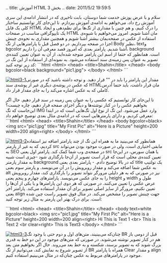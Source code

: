 .. title: آموزش HTML بخش 3 .. date: 2011/5/2 19:59:5

سلام و با عرض پوزش خدمت شما دوستان‌، بابت تاخیری که در انتشار ادامه‌ی
این سری آموزش رخ داد‌، می‌خواهم به ادامه‌ی آموزش بپردازم‌. تا این‌جای
کار توانستیم ساختار کلی یک فایل HTML را درک کنیم‌، و هم چنین با مقداری
از تگ‌ها برای نظم‌دهی و ایجاد یک تایپو‌گرافی مناسب در صفحات HTML مان
آشنا شویم‌. امروز می‌خواهیم با شیوه‌ی استفاده از عکس در صفحه‌یمان بیشتر
آشنا شویم و همچنین مقداری به نحوه‌ی چینش اجزا در صفحه بپردازیم‌. در دو
فصل قبل با پارامتر‌هایی از تگ Body نظیر‌، text‌و bgcolor آشنا شدیم‌.
پارامتر بعدی که امروز قصد معرفی آن را داریم‌، background است. همانطور که
حتما از اسم این پارامتر متوجه شده‌اید‌، از آن به عنوان تعیین کننده‌ی
تصویر به عنوان پس زمینه‌ی سند استفاده می‌شود‌. به نمونه‌ای از استفاده از
این تگ در کد زیر توجه کنید‌: \`\`\`html \<html\> \<head\>
\<title\>Shahin\</title\> \</head\> \<body bgcolor=black
background="pic1.jpg"\> \</body\> \</html\> \`\`\`

[![](http://shahinism.com/wp-content/uploads/2011/05/html3-1-300x223.png "html3-1")](http://shahinism.com/wp-content/uploads/2011/05/html3-1.png)مقدار
این پارامتر را باید در "" قرار دهید‌. و توجه داشته باشید که در صورتی که
عکس در پوشه‌ی دیگری غیر از پوشه‌ی سند HTML‌مان قرار داشت‌، باید حتما
آدرس کاملی که به عکس اشاره می‌کند را به جای مقدار قرار داد‌.

تا این‌جای کار توانستیم که عکسی را به عنوان پس زمینه در سند قرار دهیم‌.
حال اگر بخواهیم عکس را در کنار نوشته‌ها و دیگر اجزای صفحه قرار دهیم‌،
چاره چیست‌؟ این‌جاست که تگ IMG وارد عمل می‌شود‌. این تگ از نوع اول
تگ‌هایی است که در ابتدا معرفی کردیم‌. و دارای پارمتر‌هایی است که در
ادامه‌ی مثال بعدی توضیح خواهم داد‌‌: \`\`\`html \<html\> \<head\>
\<title\>Shahin\</title\> \</head\> \<body bgcolor=black\> \<img
src="pic1.jpg" title="My First Pic" alt="Here is a Picture" height=200
width=200 align=right\> \</body\> \</html\> \`\`\`

[![](http://shahinism.com/wp-content/uploads/2011/05/html3-2-300x113.png "html3-2")](http://shahinism.com/wp-content/uploads/2011/05/html3-2.png)همانطور
که می‌بینید ما به همراه این تگ از چند پارامتر اضافه نیز استفاده کردیم‌،
که به غیر از پارمتر src مابقی اختیاری است‌، ولی در صورت موجود بودن
می‌تواند به SEO در صفحه‌ی وب شما کمک کند‌. پارامتر اول یعنی src یا همان
سورس‌، در این‌جا تعیین کننده‌ی محلی است که قرار است تصویر از آن‌جا
بار‌گذاری شود‌ -‌چیزی است شبیه به مقدار پارمتر background که در بالا
توضیح دادم‌. - پارامتر بعدی یعنی title یک تولتیپ به عکس شما اضافه می‌کند
و مقدار روبرویش را در آن می‌نویسد‌. و پارمتر سوم بعنی alt نیز در صورتی
که به هر دلیلی مرورگر نتواند تصویر را بار‌گذاری کند‌، مقدار روبرویش را
به جای عکس می‌نویسد‌. پارامتر‌های چهارم و پنجم یعنی height و width طول و
عرض عکس را تعیین می‌کنند‌. در صورتی که هر دوی این پارامتر‌ها و یا یکی از
آن‌ها را تعیین نکنیم‌، مرورگر از سایز اصلی تصویر برای آن مقدار استفاده
می‌کند‌. پارامتر آخر یعنی align جهت چینش تصویر را مشخص می‌کند‌. در مثال
فوق تصویر راست چین شده است‌. برای درک بهتر این پارمتر به مثال زیر توجه
کنید‌:

\`\`\`html \<html\> \<head\> \<title\>Shahin\</title\> \</head\> \<body
text=white bgcolor=black\> \<img src="pic1.jpg" title="My First Pic"
alt="Here is a Picture" height=200 width=200 align=right\> Hi This is
Text 1 \<br\> This is Text 2 \<br clear=right\> This is Text3 \</body\>
\</html\> \`\`\`

[![](http://shahinism.com/wp-content/uploads/2011/05/html3-3-300x124.png "html3-3")](http://shahinism.com/wp-content/uploads/2011/05/html3-3.png)چنان‌که
می‌بینیند‌، متن‌های اول و دوم حتی با وجود تگ BR قبل از دومی باز‌ هم در
کنار تصویر نوشته می‌شوند‌. در صورتی که متن‌های موجود در این دو خط به
قدری بزرگ شوند که به تصویر برسند‌، شکسته و به خط بعد می‌روند‌. حال اگر
بخواهیم متن بعد از تصویر شروع به نمایش کند‌، می‌توانیم از تگ BR همراه با
پارامتر Clear و مقدار align موجود در پارامتر‌های مربوط به عکس چنان‌که در
مثال می‌بینیم استفاده کنیم‌.

